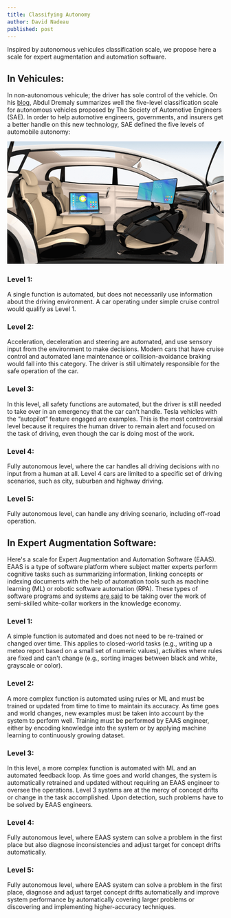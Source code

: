 ```yaml
---
title: Classifying Autonomy
author: David Nadeau
published: post
---
```


Inspired by autonomous vehicules classification scale, we propose here a scale for expert augmentation and automation software.

## In Vehicules:
In non-autonomous vehicule; the driver has sole control of the vehicle. On his [blog](https://blog.andplus.com/the-5-levels-of-autonomy), Abdul Dremaly summarizes well the five-level classification scale for autonomous vehicles proposed by The Society of Automotive Engineers (SAE). In order to help automotive engineers, governments, and insurers get a better handle on this new technology, SAE defined the five levels of automobile autonomy: 

[![Image source: martechtoday.com](../images/Self-Driving-Interior-800x450.png)](https://martechtoday.com/autonomous-vehicles-provide-next-screens-publishers-advertisers-201914)

### Level 1: 
A single function is automated, but does not necessarily use information about the driving environment. A car operating under simple cruise control would qualify as Level 1.

### Level 2: 
Acceleration, deceleration and steering are automated, and use sensory input from the environment to make decisions. Modern cars that have cruise control and automated lane maintenance or collision-avoidance braking would fall into this category. The driver is still ultimately responsible for the safe operation of the car.

### Level 3: 
In this level, all safety functions are automated, but the driver is still needed to take over in an emergency that the car can’t handle. Tesla vehicles with the “autopilot” feature engaged are examples. This is the most controversial level because it requires the human driver to remain alert and focused on the task of driving, even though the car is doing most of the work.  

### Level 4: 
Fully autonomous level, where the car handles all driving decisions with no input from a human at all. Level 4 cars are limited to a specific set of driving scenarios, such as city, suburban and highway driving.

### Level 5: 
Fully autonomous level, can handle any driving scenario, including off-road operation.

## In Expert Augmentation Software:
Here's a scale for Expert Augmentation and Automation Software (EAAS). EAAS is a type of software platform where subject matter experts perform cognitive tasks such as summarizing information, linking concepts or indexing documents with the help of automation tools such as machine learning (ML) or robotic software automation (RPA). These types of software programs and systems [are said](https://www.techopedia.com/definition/33235/expert-automation-and-augmentation-software-eaas) to be taking over the work of semi-skilled white-collar workers in the knowledge economy. 

### Level 1: 
A simple function is automated and does not need to be re-trained or changed over time. This applies to closed-world tasks (e.g., writing up a meteo report based on a small set of numeric values), activities where rules are fixed and can't change (e.g., sorting images between black and white, grayscale or color). 

### Level 2: 
A more complex function is automated using rules or ML and must be trained or updated from time to time to maintain its accuracy. As time goes and world changes, new examples must be taken into account by the system to perform well. Training must be performed by EAAS engineer, either by encoding knowledge into the system or by applying machine learning to continuously growing dataset. 

### Level 3: 
In this level, a more complex function is automated with ML and an automated feedback loop. As time goes and world changes, the system is automatically retrained and updated without requiring an EAAS engineer to oversee the operations. Level 3 systems are at the mercy of concept drifts or change in the task accomplished. Upon detection, such problems have to be solved by EAAS engineers.

### Level 4: 
Fully autonomous level, where EAAS system can solve a problem in the first place but also diagnose inconsistencies and adjust target for concept drifts automatically.

### Level 5: 
Fully autonomous level,  where EAAS system can solve a problem in the first place, diagnose and adjust target concept drifts automatically and improve system performance by automatically covering larger problems or discovering and implementing higher-accuracy techniques.
